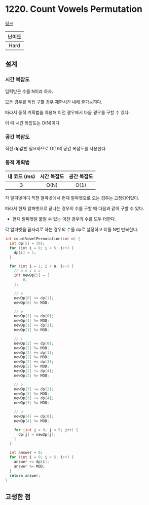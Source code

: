 # 1220. Count Vowels Permutation

[링크](https://leetcode.com/problems/count-vowels-permutation/description/)

| 난이도 |
| :----: |
|  Hard  |

## 설계

### 시간 복잡도

입력받은 수를 N이라 하자.

모든 경우를 직접 구할 경우 제한시간 내에 불가능하다.

따라서 동적 계획법을 이용해 이전 경우에서 다음 경우를 구할 수 있다.

이 때 시간 복잡도는 O(N)이다.

### 공간 복잡도

직전 dp값만 필요하므로 O(1)의 공간 복잡도를 사용한다.

### 동적 계획법

| 내 코드 (ms) | 시간 복잡도 | 공간 복잡도 |
| :----------: | :---------: | :---------: |
|      3       |    O(N)     |    O(1)     |

각 알파벳마다 직전 알파벳에서 현재 알파벳으로 오는 경우는 고정되어있다.

따라서 현재 알파벳으로 끝나는 경우의 수를 구할 때 다음과 같이 구할 수 있다.

- 현재 알파벳을 붙일 수 있는 이전 경우의 수를 모두 더한다.

각 알파벳을 끝자리로 하는 경우의 수를 dp로 설정하고 이를 N번 반복한다.

```cpp
int countVowelPermutation(int n) {
  int dp[5] = {0};
  for (int i = 0; i < 5; i++) {
    dp[i] = 1;
  }

  for (int i = 1; i < n; i++) {
    // a e i o u
    int newDp[5] = {
        0,
    };

    // a
    newDp[0] += dp[1];
    newDp[0] %= MOD;

    // e
    newDp[1] += dp[0];
    newDp[1] %= MOD;
    newDp[1] += dp[2];
    newDp[1] %= MOD;

    // i
    newDp[2] += dp[0];
    newDp[2] %= MOD;
    newDp[2] += dp[1];
    newDp[2] %= MOD;
    newDp[2] += dp[3];
    newDp[2] %= MOD;
    newDp[2] += dp[4];
    newDp[2] %= MOD;

    // o
    newDp[3] += dp[2];
    newDp[3] %= MOD;
    newDp[3] += dp[4];
    newDp[3] %= MOD;

    // u
    newDp[4] += dp[0];
    newDp[4] %= MOD;

    for (int j = 0; j < 5; j++) {
      dp[j] = newDp[j];
    }
  }

  int answer = 0;
  for (int i = 0; i < 5; i++) {
    answer += dp[i];
    answer %= MOD;
  }
  return answer;
}
```

## 고생한 점
